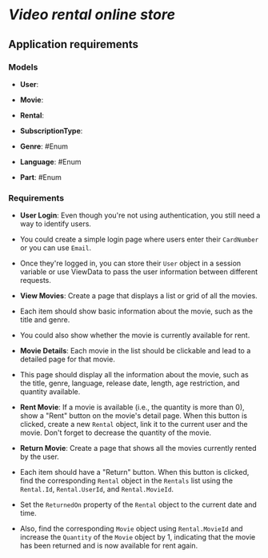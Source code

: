 # ***__Video rental online store__***

## Application requirements

### Models

- **User**: 
- **Movie**: 
- **Rental**: 
- **SubscriptionType**: 

- **Genre**: #Enum

- **Language**: #Enum

- **Part**: #Enum


### Requirements 

- **User Login**: Even though you're not using authentication, you still need a way to identify users.
-  You could create a simple login page where users enter their `CardNumber` or you can use `Email`.
-   Once they're logged in, you can store their `User` object in a session variable or use ViewData to pass the user information between different requests.

- **View Movies**: Create a page that displays a list or grid of all the movies.
-  Each item should show basic information about the movie, such as the title and genre.
-   You could also show whether the movie is currently available for rent.

- **Movie Details**: Each movie in the list should be clickable and lead to a detailed page for that movie.
-  This page should display all the information about the movie, such as the title, genre, language, release date, length, age restriction, and quantity available.

- **Rent Movie**: If a movie is available (i.e., the quantity is more than 0), show a "Rent" button on the movie's detail page. When this button is clicked, create a new `Rental` object, link it to the current user and the movie. Don't forget to decrease the quantity of the movie.

 - **Return Movie**: Create a page that shows all the movies currently rented by the user.
 -  Each item should have a "Return" button. When this button is clicked, find the corresponding `Rental` object in the `Rentals` list using the `Rental.Id`, `Rental.UserId`, and `Rental.MovieId`.
 -   Set the `ReturnedOn` property of the `Rental` object to the current date and time.
 -   Also, find the corresponding `Movie` object using `Rental.MovieId` and increase the `Quantity` of the `Movie` object by 1, indicating that the movie has been returned and is now available for rent again.

